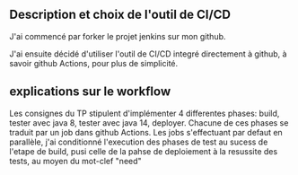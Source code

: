 ## Description et choix de l'outil de CI/CD 

J'ai commencé par forker le projet jenkins sur mon github. 

J'ai ensuite décidé d'utiliser l'outil de CI/CD integré directement à github, à savoir github Actions, pour plus de simplicité. 

## explications sur le workflow

Les consignes du TP stipulent d'implémenter 4 differentes phases: build, tester avec java 8, tester avec java 14, deployer. 
Chacune de ces phases se traduit par un job dans github Actions. Les jobs s'effectuant par defaut en parallèle, j'ai conditionné 
l'execution des phases de test au sucess de l'etape de build, pusi celle de la pahse de deploiement à la resussite des tests,
au moyen du mot-clef "need"



